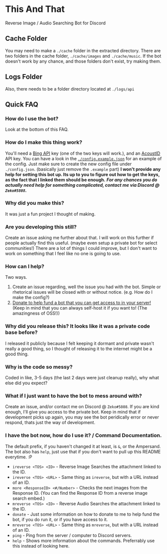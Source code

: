 # This And That
Reverse Image / Audio Searching Bot for Discord

## Cache Folder
You may need to make a `./cache` folder in the extracted directory.
There are two folders in the cache folder, `./cache/images` and `./cache/music`.
If the bot doesn't work by any chance, and those folders don't exist, try making them.

## Logs Folder
Also, there needs to be a folder directory located at `./logs/api`

## Quick FAQ
### How do I use the bot?
Look at the bottom of this FAQ.
### How do I make this thing work?
You'll need a [Bing API](https://docs.microsoft.com/en-us/azure/cognitive-services/bing-web-search/) key (one of the two keys will work.), and an [AcoustID](https://acoustid.org/) API key.
You can have a look in the [`./config.example.json`](https://github.com/ZekoTheFox/this-and-that/blob/main/config.example.json) for an example of the config.
Just make sure to create the new config file under `./config.json`. (basically just remove the `.example` part)
**I won't provide any help for setting this bot up. Its up to you to figure out how to get the keys, as the fact that I linked them should be enough.**
***For any chances you do actually need help for something complicated, contact me via Discord @ `Zeko#5808`.***
### Why did you make this?
It was just a fun project I thought of making.
### Are you developing this still?
Create an issue asking me further about that. I will work on this further if people actually find this useful. (maybe even setup a private bot for select communities!)
There are a lot of things I could improve, but I don't want to work on something that I feel like no one is going to use.
### How can I help?
Two ways.
1. Create an issue regarding, well the issue you had with the bot. Simple or rhetorical issues will be closed with or without notice. (e.g. How do I make the config?)
2. [Donate to help fund a bot that you can get access to in your server!](https://paypal.me/Foxyrina) (Keep in mind that you can always self-host it if you want to! (The amazingness of OSS!))
### Why did you release this? It looks like it was a private code base before?
I released it publicly because I felt keeping it dormant and private wasn't really a good thing, so I thought of releasing it to the internet might be a good thing.
### Why is the code so messy?
Coded in like, 3-5 days (the last 2 days were just cleanup really), why what else did you expect? 
### What if I just want to have the bot to mess around with?
Create an issue, and/or contact me on Discord @ `Zeko#5808`. If you are kind enough, I'll give you access to the private bot.
Keep in mind that if development picks up again, you may see the bot peridically error or never respond, thats just the way of development.
### I have the bot now, how do I use it? / Command Documentation.
The default prefix, if you haven't changed it at least, is `&`, or the Ampersand.
The bot also has `help`, just use that if you don't want to pull up this README everytime. :P
- `ireverse <TOS> <ID>` - Reverse Image Searches the attachment linked to the ID.
- `ireverse <TOS> <URL>` - Same thing as `ireverse`, but with a URL instead of an ID.
- `more <ResponseID> <#/Number>` - Checks the next images from the Response ID. (You can find the Response ID from a reverse image search embed.)
- `mreverse <TOS> <ID>` - Reverse Audio Searches the attachment linked to the ID.
- `donate` - Just some information on how to donate to me to help fund the bot, if you do run it, or if you have access to it.
- `mreverse <TOS> <URL>` - Same thing as `mreverse`, but with a URL instead of an ID.
- `ping` - Ping from the server / computer to Discord servers.
- `help` - Shows more information about the commands. Preferrably use this instead of looking here.
